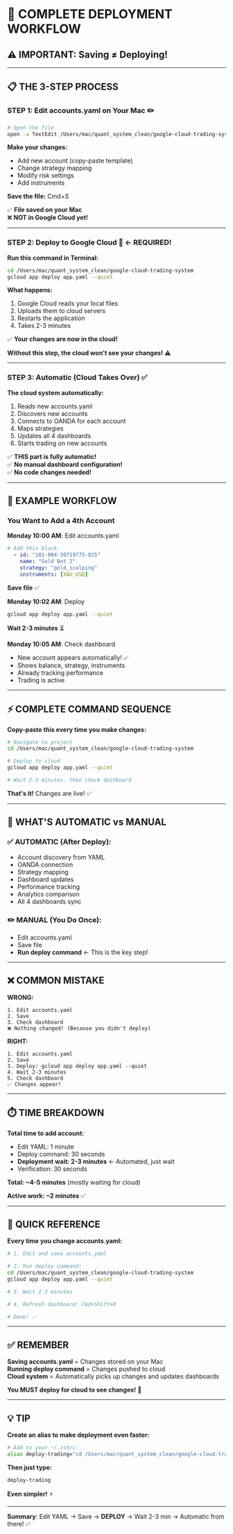 # 🚀 COMPLETE DEPLOYMENT WORKFLOW

## ⚠️ IMPORTANT: Saving ≠ Deploying!

---

## 📋 THE 3-STEP PROCESS

### **STEP 1: Edit accounts.yaml on Your Mac** ✏️

```bash
# Open the file
open -a TextEdit /Users/mac/quant_system_clean/google-cloud-trading-system/accounts.yaml
```

**Make your changes:**
- Add new account (copy-paste template)
- Change strategy mapping
- Modify risk settings
- Add instruments

**Save the file:** Cmd+S

✅ **File saved on your Mac**  
❌ **NOT in Google Cloud yet!**

---

### **STEP 2: Deploy to Google Cloud** 🚀 **← REQUIRED!**

**Run this command in Terminal:**

```bash
cd /Users/mac/quant_system_clean/google-cloud-trading-system
gcloud app deploy app.yaml --quiet
```

**What happens:**
1. Google Cloud reads your local files
2. Uploads them to cloud servers
3. Restarts the application
4. Takes 2-3 minutes

✅ **Your changes are now in the cloud!**

**Without this step, the cloud won't see your changes!** ⚠️

---

### **STEP 3: Automatic (Cloud Takes Over)** ✅

**The cloud system automatically:**
1. Reads new accounts.yaml
2. Discovers new accounts
3. Connects to OANDA for each account
4. Maps strategies
5. Updates all 4 dashboards
6. Starts trading on new accounts

✅ **THIS part is fully automatic!**  
✅ **No manual dashboard configuration!**  
✅ **No code changes needed!**

---

## 🎯 EXAMPLE WORKFLOW

### **You Want to Add a 4th Account**

**Monday 10:00 AM**: Edit accounts.yaml
```yaml
# Add this block:
  - id: "101-004-30719775-015"
    name: "Gold Bot 2"
    strategy: "gold_scalping"
    instruments: [XAU_USD]
```
**Save file** ✅

**Monday 10:02 AM**: Deploy
```bash
gcloud app deploy app.yaml --quiet
```
**Wait 2-3 minutes** ⏳

**Monday 10:05 AM**: Check dashboard
- New account appears automatically! ✅
- Shows balance, strategy, instruments
- Already tracking performance
- Trading is active

---

## ⚡ COMPLETE COMMAND SEQUENCE

**Copy-paste this every time you make changes:**

```bash
# Navigate to project
cd /Users/mac/quant_system_clean/google-cloud-trading-system

# Deploy to cloud
gcloud app deploy app.yaml --quiet

# Wait 2-3 minutes, then check dashboard
```

**That's it!** Changes are live! ✅

---

## 🔄 WHAT'S AUTOMATIC vs MANUAL

### **✅ AUTOMATIC (After Deploy)**:
- Account discovery from YAML
- OANDA connection
- Strategy mapping
- Dashboard updates
- Performance tracking
- Analytics comparison
- All 4 dashboards sync

### **✏️ MANUAL (You Do Once)**:
- Edit accounts.yaml
- Save file
- **Run deploy command** ← This is the key step!

---

## ❌ COMMON MISTAKE

**WRONG:**
```
1. Edit accounts.yaml
2. Save
3. Check dashboard
❌ Nothing changed! (Because you didn't deploy)
```

**RIGHT:**
```
1. Edit accounts.yaml
2. Save
3. Deploy: gcloud app deploy app.yaml --quiet
4. Wait 2-3 minutes
5. Check dashboard
✅ Changes appear!
```

---

## ⏱️ TIME BREAKDOWN

**Total time to add account:**
- Edit YAML: 1 minute
- Deploy command: 30 seconds
- **Deployment wait: 2-3 minutes** ← Automated, just wait
- Verification: 30 seconds

**Total: ~4-5 minutes** (mostly waiting for cloud)

**Active work: ~2 minutes** ✅

---

## 🎯 QUICK REFERENCE

**Every time you change accounts.yaml:**

```bash
# 1. Edit and save accounts.yaml

# 2. Run deploy command:
cd /Users/mac/quant_system_clean/google-cloud-trading-system
gcloud app deploy app.yaml --quiet

# 3. Wait 2-3 minutes

# 4. Refresh dashboard: Cmd+Shift+R

# Done! ✅
```

---

## ✅ REMEMBER

**Saving accounts.yaml** = Changes stored on your Mac  
**Running deploy command** = Changes pushed to cloud  
**Cloud system** = Automatically picks up changes and updates dashboards  

**You MUST deploy for cloud to see changes!** 🚀

---

## 💡 TIP

**Create an alias to make deployment even faster:**

```bash
# Add to your ~/.zshrc:
alias deploy-trading="cd /Users/mac/quant_system_clean/google-cloud-trading-system && gcloud app deploy app.yaml --quiet"
```

**Then just type:**
```bash
deploy-trading
```

**Even simpler!** ⚡

---

**Summary**: Edit YAML → Save → **DEPLOY** → Wait 2-3 min → Automatic from there! ✅


